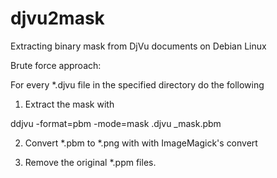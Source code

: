 # djvu2mask
Extracting binary mask from DjVu documents on Debian Linux

Brute force approach:

For every *.djvu file in the specified directory do the following

1. Extract the mask with

ddjvu -format=pbm -mode=mask <file name>.djvu <file name>_mask.pbm

2. Convert *.pbm to *.png with with ImageMagick's convert

3. Remove the original *.ppm files.



